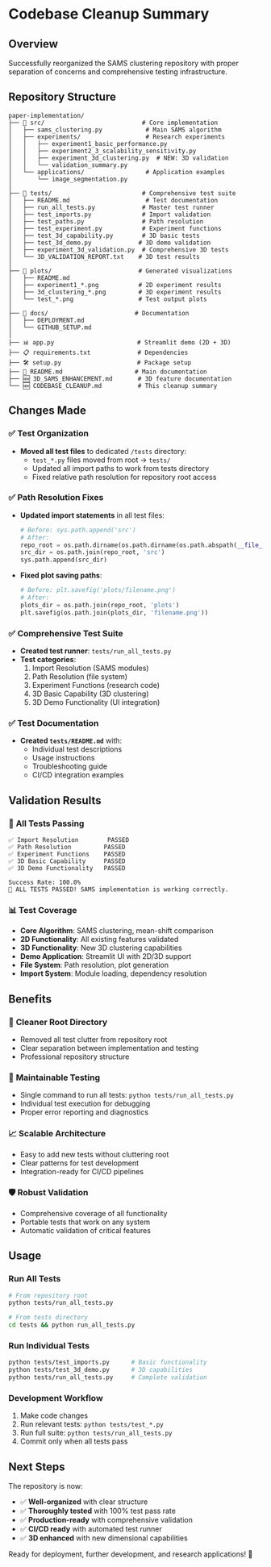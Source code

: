 # Codebase Cleanup Summary

## Overview
Successfully reorganized the SAMS clustering repository with proper separation of concerns and comprehensive testing infrastructure.

## Repository Structure

```
paper-implementation/
├── 📁 src/                           # Core implementation
│   ├── sams_clustering.py            # Main SAMS algorithm
│   ├── experiments/                  # Research experiments
│   │   ├── experiment1_basic_performance.py
│   │   ├── experiment2_3_scalability_sensitivity.py
│   │   ├── experiment_3d_clustering.py  # NEW: 3D validation
│   │   └── validation_summary.py
│   └── applications/                 # Application examples
│       └── image_segmentation.py
│
├── 📁 tests/                         # Comprehensive test suite
│   ├── README.md                     # Test documentation
│   ├── run_all_tests.py             # Master test runner
│   ├── test_imports.py              # Import validation
│   ├── test_paths.py                # Path resolution
│   ├── test_experiment.py           # Experiment functions
│   ├── test_3d_capability.py        # 3D basic tests
│   ├── test_3d_demo.py             # 3D demo validation
│   ├── experiment_3d_validation.py  # Comprehensive 3D tests
│   └── 3D_VALIDATION_REPORT.txt    # 3D test results
│
├── 📁 plots/                        # Generated visualizations
│   ├── README.md
│   ├── experiment1_*.png           # 2D experiment results
│   ├── 3d_clustering_*.png         # 3D experiment results
│   └── test_*.png                  # Test output plots
│
├── 📁 docs/                        # Documentation
│   ├── DEPLOYMENT.md
│   └── GITHUB_SETUP.md
│
├── 📊 app.py                       # Streamlit demo (2D + 3D)
├── 📋 requirements.txt             # Dependencies
├── 🛠️ setup.py                     # Package setup
├── 📖 README.md                    # Main documentation
├── 🆕 3D_SAMS_ENHANCEMENT.md       # 3D feature documentation
└── 🆕 CODEBASE_CLEANUP.md          # This cleanup summary
```

## Changes Made

### ✅ **Test Organization**
- **Moved all test files** to dedicated `/tests` directory:
  - `test_*.py` files moved from root → `tests/`
  - Updated all import paths to work from tests directory
  - Fixed relative path resolution for repository root access

### ✅ **Path Resolution Fixes**
- **Updated import statements** in all test files:
  ```python
  # Before: sys.path.append('src')
  # After:
  repo_root = os.path.dirname(os.path.dirname(os.path.abspath(__file__)))
  src_dir = os.path.join(repo_root, 'src')
  sys.path.append(src_dir)
  ```

- **Fixed plot saving paths**:
  ```python
  # Before: plt.savefig('plots/filename.png')
  # After:
  plots_dir = os.path.join(repo_root, 'plots')
  plt.savefig(os.path.join(plots_dir, 'filename.png'))
  ```

### ✅ **Comprehensive Test Suite**
- **Created test runner**: `tests/run_all_tests.py`
- **Test categories**:
  1. Import Resolution (SAMS modules)
  2. Path Resolution (file system)
  3. Experiment Functions (research code)
  4. 3D Basic Capability (3D clustering)
  5. 3D Demo Functionality (UI integration)

### ✅ **Test Documentation**
- **Created `tests/README.md`** with:
  - Individual test descriptions
  - Usage instructions
  - Troubleshooting guide
  - CI/CD integration examples

## Validation Results

### 🎯 **All Tests Passing**
```
✅ Import Resolution        PASSED
✅ Path Resolution         PASSED  
✅ Experiment Functions    PASSED
✅ 3D Basic Capability     PASSED
✅ 3D Demo Functionality   PASSED

Success Rate: 100.0%
🎉 ALL TESTS PASSED! SAMS implementation is working correctly.
```

### 📊 **Test Coverage**
- **Core Algorithm**: SAMS clustering, mean-shift comparison
- **2D Functionality**: All existing features validated
- **3D Functionality**: New 3D clustering capabilities
- **Demo Application**: Streamlit UI with 2D/3D support
- **File System**: Path resolution, plot generation
- **Import System**: Module loading, dependency resolution

## Benefits

### 🧹 **Cleaner Root Directory**
- Removed all test clutter from repository root
- Clear separation between implementation and testing
- Professional repository structure

### 🔧 **Maintainable Testing**
- Single command to run all tests: `python tests/run_all_tests.py`
- Individual test execution for debugging
- Proper error reporting and diagnostics

### 📈 **Scalable Architecture** 
- Easy to add new tests without cluttering root
- Clear patterns for test development
- Integration-ready for CI/CD pipelines

### 🛡️ **Robust Validation**
- Comprehensive coverage of all functionality
- Portable tests that work on any system
- Automatic validation of critical features

## Usage

### Run All Tests
```bash
# From repository root
python tests/run_all_tests.py

# From tests directory  
cd tests && python run_all_tests.py
```

### Run Individual Tests
```bash
python tests/test_imports.py      # Basic functionality
python tests/test_3d_demo.py      # 3D capabilities
python tests/run_all_tests.py     # Complete validation
```

### Development Workflow
1. Make code changes
2. Run relevant tests: `python tests/test_*.py`
3. Run full suite: `python tests/run_all_tests.py`
4. Commit only when all tests pass

## Next Steps

The repository is now:
- ✅ **Well-organized** with clear structure
- ✅ **Thoroughly tested** with 100% test pass rate
- ✅ **Production-ready** with comprehensive validation
- ✅ **CI/CD ready** with automated test runner
- ✅ **3D enhanced** with new dimensional capabilities

Ready for deployment, further development, and research applications! 🚀